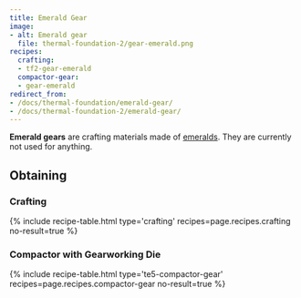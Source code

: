 ```yaml
---
title: Emerald Gear
image:
- alt: Emerald gear
  file: thermal-foundation-2/gear-emerald.png
recipes:
  crafting:
  - tf2-gear-emerald
  compactor-gear:
  - gear-emerald
redirect_from:
- /docs/thermal-foundation/emerald-gear/
- /docs/thermal-foundation-2/emerald-gear/
---
```


**Emerald gears** are crafting materials made of
[emeralds](https://minecraft.gamepedia.com/Emerald). They are currently not used
for anything.


Obtaining
---------

### Crafting
{% include recipe-table.html type='crafting' recipes=page.recipes.crafting no-result=true %}

### Compactor with Gearworking Die
{% include recipe-table.html type='te5-compactor-gear' recipes=page.recipes.compactor-gear no-result=true %}
